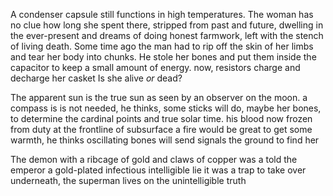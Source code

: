 A condenser capsule still functions in high temperatures.                  The woman has no clue how long she spent there,
stripped from past and future, dwelling in the ever-present 
and dreams of doing honest farmwork, 
left with the stench of living death. 
Some time ago the man 
had to rip off the skin of her limbs and tear her body into chunks.
He stole her bones and put them inside the capacitor
to keep a small amount of energy.
now, resistors charge and decharge her casket 
Is she alive *or* dead?



The apparent sun is the true sun as seen by an observer on the moon.
a compass is is not needed, he thinks, some sticks will do, maybe her bones, to determine the cardinal points and true solar time. 
his blood now frozen from duty at the frontline of subsurface
a fire would be great to get some warmth, he thinks 
oscillating bones will send signals the ground to find her

The demon with a ribcage of gold and claws of copper
was a 
told the emperor a gold-plated infectious intelligible lie 
it was a trap to take over
underneath, the superman lives on
the unintelligible truth

